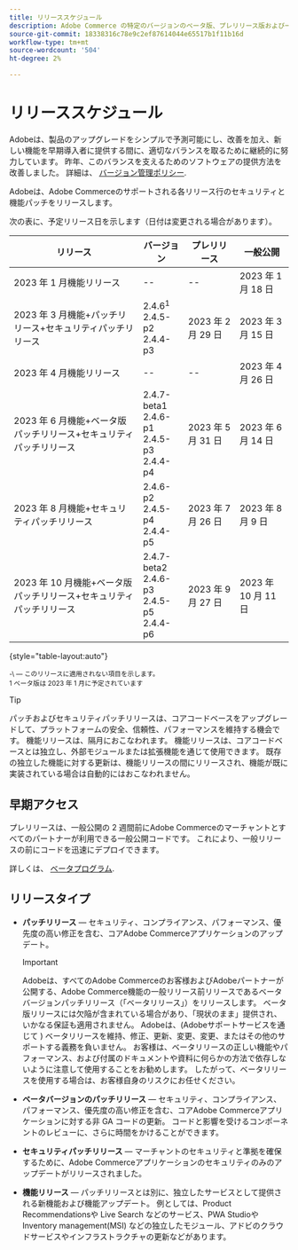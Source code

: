 ```yaml
---
title: リリーススケジュール
description: Adobe Commerce の特定のバージョンのベータ版、プレリリース版および一般提供版の予定されている時期について説明します。
source-git-commit: 18338316c78e9c2ef87614044e65517b1f11b16d
workflow-type: tm+mt
source-wordcount: '504'
ht-degree: 2%

---
```



# リリーススケジュール

Adobeは、製品のアップグレードをシンプルで予測可能にし、改善を加え、新しい機能を早期導入者に提供する間に、適切なバランスを取るために継続的に努力しています。 昨年、このバランスを支えるためのソフトウェアの提供方法を改善しました。 詳細は、 [バージョン管理ポリシー](versioning-policy.md).

Adobeは、Adobe Commerceのサポートされる各リリース行のセキュリティと機能パッチをリリースします。

次の表に、予定リリース日を示します（日付は変更される場合があります）。

| リリース | バージョン | プレリリース | 一般公開 |
|--------------------------------------------------------------------|-------------------------------------------------|--------------------|----------------------|
| 2023 年 1 月機能リリース | \-\- | \-\- | 2023 年 1 月 18 日 |
| 2023 年 3 月機能+パッチリリース+セキュリティパッチリリース | 2.4.6<sup>1</sup><br>2.4.5-p2<br>2.4.4-p3 | 2023 年 2 月 29 日 | 2023 年 3 月 15 日 |
| 2023 年 4 月機能リリース | \-\- | \-\- | 2023 年 4 月 26 日 |
| 2023 年 6 月機能+ベータ版パッチリリース+セキュリティパッチリリース | 2.4.7-beta1<br>2.4.6-p1<br>2.4.5-p3<br>2.4.4-p4 | 2023 年 5 月 31 日 | 2023 年 6 月 14 日 |
| 2023 年 8 月機能+セキュリティパッチリリース | 2.4.6-p2<br>2.4.5-p4<br>2.4.4-p5 | 2023 年 7 月 26 日 | 2023 年 8 月 9 日 |
| 2023 年 10 月機能+ベータ版パッチリリース+セキュリティパッチリリース | 2.4.7-beta2<br>2.4.6-p3<br>2.4.5-p5<br>2.4.4-p6 | 2023 年 9 月 27 日 | 2023 年 10 月 11 日 |

{style=&quot;table-layout:auto&quot;}

<sup>\-\ — このリリースに適用されない項目を示します。</sup><br>
<sup>1 ベータ版は 2023 年 1 月に予定されています</sup><br>

>[!TIP]
>
>パッチおよびセキュリティパッチリリースは、コアコードベースをアップグレードして、プラットフォームの安全、信頼性、パフォーマンスを維持する機会です。 機能リリースは、隔月におこなわれます。 機能リリースは、コアコードベースとは独立し、外部モジュールまたは拡張機能を通じて使用できます。 既存の独立した機能に対する更新は、機能リリースの間にリリースされ、機能が既に実装されている場合は自動的にはおこなわれません。

## 早期アクセス

プレリリースは、一般公開の 2 週間前にAdobe Commerceのマーチャントとすべてのパートナーが利用できる一般公開コードです。 これにより、一般リリースの前にコードを迅速にデプロイできます。

詳しくは、 [ベータプログラム](beta-program.md).

## リリースタイプ

- **パッチリリース** — セキュリティ、コンプライアンス、パフォーマンス、優先度の高い修正を含む、コアAdobe Commerceアプリケーションのアップデート。

   >[!IMPORTANT]
   >
   >Adobeは、すべてのAdobe Commerceのお客様およびAdobeパートナーが公開する、Adobe Commerce機能の一般リリース前リリースであるベータバージョンパッチリリース（「ベータリリース」）をリリースします。 ベータ版リリースには欠陥が含まれている場合があり、「現状のまま」提供され、いかなる保証も適用されません。 Adobeは、(Adobeサポートサービスを通じて ) ベータリリースを維持、修正、更新、変更、変更、またはその他のサポートする義務を負いません。 お客様は、ベータリリースの正しい機能やパフォーマンス、および付属のドキュメントや資料に何らかの方法で依存しないように注意して使用することをお勧めします。 したがって、ベータリリースを使用する場合は、お客様自身のリスクにお任せください。

- **ベータバージョンのパッチリリース** — セキュリティ、コンプライアンス、パフォーマンス、優先度の高い修正を含む、コアAdobe Commerceアプリケーションに対する非 GA コードの更新。 コードと影響を受けるコンポーネントのレビューに、さらに時間をかけることができます。
- **セキュリティパッチリリース** — マーチャントのセキュリティと準拠を確保するために、Adobe Commerceアプリケーションのセキュリティのみのアップデートがリリースされました。
- **機能リリース** — パッチリリースとは別に、独立したサービスとして提供される新機能および機能アップデート。 例としては、Product Recommendationsや Live Search などのサービス、PWA StudioやInventory management(MSI) などの独立したモジュール、アドビのクラウドサービスやインフラストラクチャの更新などがあります。
